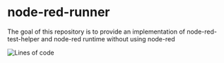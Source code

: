 # node-red-runner

The goal of this repository is to provide an implementation of node-red-test-helper and node-red runtime without using node-red

![Lines of code](https://img.shields.io/tokei/lines/github/Fadoli/node-red-runner)
